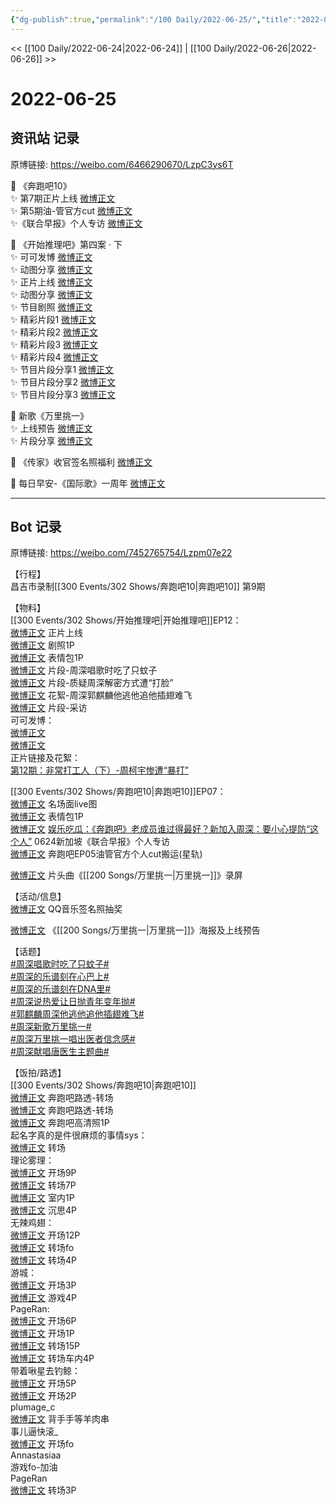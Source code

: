 ```yaml
---
{"dg-publish":true,"permalink":"/100 Daily/2022-06-25/","title":"2022-06-25","created":"2022-12-04T23:28:22.000+08:00","updated":"2023-01-09T19:15:52.954+08:00"}
---
```



<< [[100 Daily/2022-06-24\|2022-06-24]] | [[100 Daily/2022-06-26\|2022-06-26]] >>

# 2022-06-25

## 资讯站 记录

原博链接: https://weibo.com/6466290670/LzpC3ys6T

💫 《奔跑吧10》  
✨ 第7期正片上线 [微博正文](https://m.weibo.cn/6466290670/4784229789206681)  
✨ 第5期油-管官方cut [微博正文](https://m.weibo.cn/6466290670/4784376527718062)  
✨《联合早报》个人专访 [微博正文](https://m.weibo.cn/6466290670/4784255701353455)

💫 《开始推理吧》第四案 · 下  
✨ 可可发博 [微博正文](https://m.weibo.cn/6466290670/4784365827787755)  
✨ 动图分享 [微博正文](https://m.weibo.cn/6466290670/4784230414159561)  
✨ 正片上线 [微博正文](https://m.weibo.cn/6466290670/4784306549691542)  
✨ 动图分享 [微博正文](https://m.weibo.cn/6466290670/4784247862723738)  
✨ 节目剧照 [微博正文](https://m.weibo.cn/6466290670/4784217521393024)  
✨ 精彩片段1 [微博正文](https://m.weibo.cn/6466290670/4784330301509975)  
✨ 精彩片段2 [微博正文](https://m.weibo.cn/6466290670/4784311779721395)  
✨ 精彩片段3 [微博正文](https://m.weibo.cn/6466290670/4784329958101682)  
✨ 精彩片段4 [微博正文](https://m.weibo.cn/6466290670/4784330851489689)  
✨ 节目片段分享1 [微博正文](https://m.weibo.cn/6466290670/4784324866740045)  
✨ 节目片段分享2 [微博正文](https://m.weibo.cn/6466290670/4784325902731208)  
✨ 节目片段分享3 [微博正文](https://m.weibo.cn/6466290670/4784310907308862)

💫 新歌《万里挑一》  
✨ 上线预告 [微博正文](https://m.weibo.cn/6466290670/4784343195058705)  
✨ 片段分享 [微博正文](https://m.weibo.cn/6466290670/4784357446782237)

💫 《传家》收官签名照福利 [微博正文](https://m.weibo.cn/6466290670/4784299607327357)

💫 每日早安-《国际歌》一周年 [微博正文](https://m.weibo.cn/6466290670/4784145349215543)

---
## Bot 记录

原博链接: https://weibo.com/7452765754/Lzpm07e22

【行程】  
昌吉市录制[[300 Events/302 Shows/奔跑吧10\|奔跑吧10]] 第9期

【物料】  
[[300 Events/302 Shows/开始推理吧\|开始推理吧]]EP12：  
[微博正文](https://weibo.com/2162247381/Lzn6QmHLb) 正片上线  
[微博正文](https://weibo.com/2162247381/LzkRlghVf) 剧照1P  
[微博正文](https://weibo.com/2162247381/LzlfHz382) 表情包1P  
[微博正文](https://weibo.com/2162247381/LznfxkfM6) 片段-周深唱歌时吃了只蚊子  
[微博正文](https://weibo.com/2162247381/LznCgbmzi) 片段-质疑周深解密方式遭“打脸”  
[微博正文](https://weibo.com/2162247381/LznCOwgiE) 花絮-周深郭麒麟他逃他追他插翅难飞  
[微博正文](https://weibo.com/2162247381/LznDyAVNe) 片段-采访  
可可发博：  
[微博正文](https://weibo.com/7736960489/Lzns0yZvs)  
[微博正文](https://weibo.com/7736960489/LzobSo0OQ)  
正片链接及花絮：  
[第12期：非常打工人（下）-周柯宇惨遭“暴打”](https://weibo.cn/sinaurl?u=https%3A%2F%2Fv.qq.com%2Fx%2Fcover%2Fmzc0020017dpbhn%2Fr0043ez9v1a.html)

[[300 Events/302 Shows/奔跑吧10\|奔跑吧10]]EP07：  
[微博正文](https://weibo.com/5242381821/LzkRlvGVe) 名场面live图  
[微博正文](https://weibo.com/5242381821/LzmqMgqEn) 表情包1P  
[微博正文](https://weibo.com/6466290670/LzlSi5G5V) [娱乐吃瓜：《奔跑吧》老成员谁过得最好？新加入周深：要小心提防“这个人”](https://weibo.cn/sinaurl?u=https%3A%2F%2Fwww.zaobao.com%2Fentertainment%2Fstory20220624-1286152) 0624新加坡《联合早报》个人专访  
[微博正文](https://weibo.com/6466290670/Lzp1awnOS) 奔跑吧EP05油管官方个人cut搬运(星轨)

[微博正文](https://weibo.com/6466290670/LzowossmV) 片头曲《[[200 Songs/万里挑一\|万里挑一]]》录屏

【活动/信息】  
[微博正文](https://weibo.com/2169129705/LzlE2Ap6T) QQ音乐签名照抽奖

[微博正文](https://weibo.com/1266269835/LznZGfjPe) 《[[200 Songs/万里挑一\|万里挑一]]》海报及上线预告

【话题】  
[#周深唱歌时吃了只蚊子#](https://s.weibo.com/weibo?q=%23%E5%91%A8%E6%B7%B1%E5%94%B1%E6%AD%8C%E6%97%B6%E5%90%83%E4%BA%86%E5%8F%AA%E8%9A%8A%E5%AD%90%23)  
[#周深的乐谱刻在心巴上#](https://s.weibo.com/weibo?q=%23%E5%91%A8%E6%B7%B1%E7%9A%84%E4%B9%90%E8%B0%B1%E5%88%BB%E5%9C%A8%E5%BF%83%E5%B7%B4%E4%B8%8A%23)  
[#周深的乐谱刻在DNA里#](https://s.weibo.com/weibo?q=%23%E5%91%A8%E6%B7%B1%E7%9A%84%E4%B9%90%E8%B0%B1%E5%88%BB%E5%9C%A8DNA%E9%87%8C%23)  
[#周深说热爱让日抛青年变年抛#](https://s.weibo.com/weibo?q=%23%E5%91%A8%E6%B7%B1%E8%AF%B4%E7%83%AD%E7%88%B1%E8%AE%A9%E6%97%A5%E6%8A%9B%E9%9D%92%E5%B9%B4%E5%8F%98%E5%B9%B4%E6%8A%9B%23)  
[#郭麒麟周深他逃他追他插翅难飞#](https://s.weibo.com/weibo?q=%23%E9%83%AD%E9%BA%92%E9%BA%9F%E5%91%A8%E6%B7%B1%E4%BB%96%E9%80%83%E4%BB%96%E8%BF%BD%E4%BB%96%E6%8F%92%E7%BF%85%E9%9A%BE%E9%A3%9E%23)  
[#周深新歌万里挑一#](https://s.weibo.com/weibo?q=%23%E5%91%A8%E6%B7%B1%E6%96%B0%E6%AD%8C%E4%B8%87%E9%87%8C%E6%8C%91%E4%B8%80%23)  
[#周深万里挑一唱出医者信念感#](https://s.weibo.com/weibo?q=%23%E5%91%A8%E6%B7%B1%E4%B8%87%E9%87%8C%E6%8C%91%E4%B8%80%E5%94%B1%E5%87%BA%E5%8C%BB%E8%80%85%E4%BF%A1%E5%BF%B5%E6%84%9F%23)  
[#周深献唱唐医生主题曲#](https://s.weibo.com/weibo?q=%23%E5%91%A8%E6%B7%B1%E7%8C%AE%E5%94%B1%E5%94%90%E5%8C%BB%E7%94%9F%E4%B8%BB%E9%A2%98%E6%9B%B2%23)

【饭拍/路透】  
[[300 Events/302 Shows/奔跑吧10\|奔跑吧10]]  
[微博正文](https://weibo.com/5876797510/LzoK33JkU) 奔跑吧路透-转场  
[微博正文](https://weibo.com/5122158435/LzoyLmim1) 奔跑吧路透-转场  
[微博正文](https://weibo.com/2110705772/Lzoxg28nd) 奔跑吧高清照1P  
起名字真的是件很麻烦的事情sys：  
[微博正文](https://weibo.com/5828112168/LzoCS8z4h) 转场  
理论雾理：  
[微博正文](https://weibo.com/7458115630/LzmpriQdQ) 开场9P  
[微博正文](https://weibo.com/7458115630/LznoaqaeA) 转场7P  
[微博正文](https://weibo.com/7458115630/Lzozkzl7n) 室内1P  
[微博正文](https://weibo.com/7458115630/LzoPjh1rG) 沉思4P  
无辣鸡翅：  
[微博正文](https://weibo.com/7495641082/LzmuBx7jz) 开场12P  
[微博正文](https://weibo.com/7495641082/LznslkAHe) 转场fo  
[微博正文](https://weibo.com/7495641082/LznYkDUmr) 转场4P  
游城：  
[微博正文](https://weibo.com/1801743981/LzmvjmHA3) 开场3P  
[微博正文](https://weibo.com/1801743981/LzoVXed1D) 游戏4P  
PageRan:  
[微博正文](https://weibo.com/7633014126/LzmGv7iW9) 开场6P  
[微博正文](https://weibo.com/7633014126/LznexzM4Z) 开场1P  
[微博正文](https://weibo.com/7633014126/LznslCbqN) 转场15P  
[微博正文](https://weibo.com/7633014126/LznxakEFA) 转场车内4P  
带着啾星去钓鲸：  
[微博正文](https://weibo.com/3246571812/LzmGW435o) 开场5P  
[微博正文](https://weibo.com/3246571812/LzmLAqLGd) 开场2P  
plumage_c  
[微博正文](https://weibo.com/5122158435/LzpMHbm19) 背手手等羊肉串  
事儿逼快滚_  
[微博正文](https://weibo.com/6019864193/LzmvUxete) 开场fo  
Annastasiaa  
[](https://weibo.com/6150995976/Lzp5zhWzO) 游戏fo-加油  
PageRan  
[微博正文](https://weibo.com/7633014126/LzpED9FRD) 转场3P

